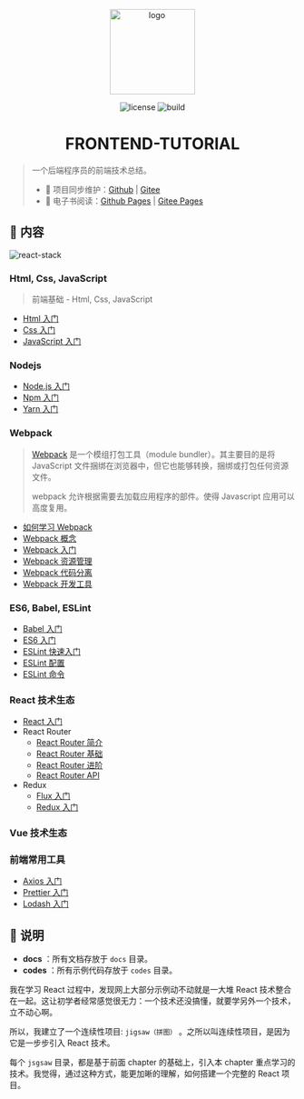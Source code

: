 <p align="center">
    <a href="https://dunwu.github.io/frontend-tutorial/" target="_blank" rel="noopener noreferrer">
        <img src="http://dunwu.test.upcdn.net/common/logo/dunwu-logo.png" alt="logo" width="150px"/>
    </a>
</p>

<p align="center">
    <img src="https://badgen.net/github/license/dunwu/frontend-tutorial" alt="license">
    <img src="https://travis-ci.com/dunwu/frontend-tutorial.svg?branch=master" alt="build">
</p>

<h1 align="center">FRONTEND-TUTORIAL</h1>

> 一个后端程序员的前端技术总结。
>
> - 🔁 项目同步维护：[Github](https://github.com/dunwu/frontend-tutorial/) | [Gitee](https://gitee.com/turnon/frontend-tutorial/)
> - 📖 电子书阅读：[Github Pages](https://dunwu.github.io/frontend-tutorial/) | [Gitee Pages](http://turnon.gitee.io/frontend-tutorial/)

## 📖 内容

![react-stack](https://raw.githubusercontent.com/dunwu/frontend-tutorial/master/docs/assets/images/react-stack.jpg)

### Html, Css, JavaScript

> 前端基础 - Html, Css, JavaScript

- [Html 入门](docs/base/html.md)
- [Css 入门](docs/base/css)
- [JavaScript 入门](docs/base/js)

### Nodejs

- [Node.js 入门](docs/nodejs/nodejs.md)
- [Npm 入门](docs/nodejs/npm.md)
- [Yarn 入门](docs/nodejs/yarn.md)

### Webpack

> [Webpack](docs/webpack) 是一个模组打包工具（module bundler）。其主要目的是将 JavaScript 文件捆绑在浏览器中，但它也能够转换，捆绑或打包任何资源文件。
>
> webpack 允许根据需要去加载应用程序的部件。使得 Javascript 应用可以高度复用。

- [如何学习 Webpack](docs/webpack/webpack-howto.md)
- [Webpack 概念](docs/webpack/concept.md)
- [Webpack 入门](docs/webpack/webpack-tutorial.md)
- [Webpack 资源管理](docs/webpack/asset-management.md)
- [Webpack 代码分离](docs/webpack/code-splitting.md)
- [Webpack 开发工具](docs/webpack/development.md)

### ES6, Babel, ESLint

- [Babel 入门](docs/es6/babel/babel-quickstart.md)
- [ES6 入门](docs/es6/es6/es6-quickstart.md)
- [ESLint 快速入门](docs/es6/eslint/eslint-quickstart.md)
- [ESLint 配置](docs/es6/eslint/eslint-configuration.md)
- [ESLint 命令](docs/es6/eslint/eslint-command.md)

### React 技术生态

- [React 入门](docs/react/react-quickstart.md)
- React Router
  - [React Router 简介](docs/react/react-router/react-router-introduction.md)
  - [React Router 基础](docs/react/react-router/react-router-basic.md)
  - [React Router 进阶](docs/react/react-router/react-router-advanced.md)
  - [React Router API](docs/react/react-router/react-router-api.md)
- Redux
  - [Flux 入门](docs/react/redux/Flux入门.md)
  - [Redux 入门](docs/react/redux/Redux入门.md)

### Vue 技术生态

### 前端常用工具

- [Axios 入门](docs/tool/axios.md)
- [Prettier 入门](docs/tool/prettier.md)
- [Lodash 入门](docs/tool/lodash.md)

## 📌 说明

- **docs** ：所有文档存放于 `docs` 目录。
- **codes** ：所有示例代码存放于 `codes` 目录。

我在学习 React 过程中，发现网上大部分示例动不动就是一大堆 React 技术整合在一起。这让初学者经常感觉很无力：一个技术还没搞懂，就要学另外一个技术，立不动心啊。

所以，我建立了一个连续性项目: `jigsaw（拼图）` 。之所以叫连续性项目，是因为它是一步步引入 React 技术。

每个 `jsgsaw` 目录，都是基于前面 chapter 的基础上，引入本 chapter 重点学习的技术。我觉得，通过这种方式，能更加晰的理解，如何搭建一个完整的 React 项目。

